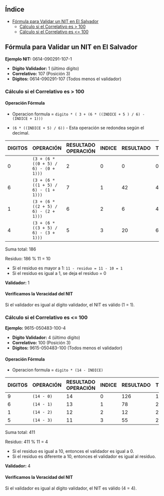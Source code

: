 
## Índice
- [Fórmula para Validar un NIT en El Salvador](#formula-para-validar-un-nit-en-el-salvador)
    - [Cálculo si el Correlativo es > 100](#calculo-si-el-correlativo-es-100)
    - [Cálculo si el Correlativo es <= 100](#calculo-si-el-correlativo-es-100)

## Fórmula para Validar un NIT en El Salvador




**Ejemplo NIT:** 0614-090291-107-1

- **Dígito Validador:** 1 (último dígito)
- **Correlativo:** 107 (Posición 3)
- **Dígitos:** 0614-090291-107 (Todos menos el validador)

### Cálculo si el Correlativo es > 100

#### Operación Fórmula
- Operacion formula = `digito * ( 3 + (6 * ((INDICE + 5 ) / 6) - (INDICE + 1)))`

- `(6 * ((INDICE + 5) / 6))` - Esta operación se redondea según el decimal.

| DIGITOS | OPERACIÓN                                     | RESULTADO OPERACIÓN | INDICE | RESULTADO | TOTAL |
| ------- | --------------------------------------------- | ------------------- | ------ | --------- | ----- |
| 0       | `(3 + (6 * ((0 + 5) / 6) - (0 + 1)))`       | 2                   | 0      | 0         | 0     |
| 6       | `(3 + (6 * ((1 + 5) / 6) - (1 + 1)))`       | 7                   | 1      | 42        | 42    |
| 1       | `(3 + (6 * ((2 + 5) / 6) - (2 + 1)))`       | 6                   | 2      | 6         | 48    |
| 4       | `(3 + (6 * ((3 + 5) / 6) - (3 + 1)))`       | 5                   | 3      | 20        | 68    |

Suma total: 186

Residuo: 186 % 11 = 10

- Si el residuo es mayor a 1: `11 - residuo = 11 - 10 = 1`
- Si el residuo es igual a 1, se deja el residuo = 0

**Validador:** 1

#### Verificamos la Veracidad del NIT

Si el validador es igual al dígito validador, el NIT es válido (1 = 1).

### Cálculo si el Correlativo es <= 100

**Ejemplo:** 9615-050483-100-4

- **Dígito Validador:** 4 (último dígito)
- **Correlativo:** 100 (Posición 3)
- **Dígitos:** 9615-050483-100 (Todos menos el validador)

#### Operación Fórmula
- Operacion formula = `digito * (14 - INDICE)`


| DIGITOS | OPERACIÓN           | RESULTADO OPERACIÓN | INDICE | RESULTADO | TOTAL |
| ------- | ------------------- | ------------------- | ------ | --------- | ----- |
| 9       | `(14 - 0)`          | 14                  | 0      | 126       | 126   |
| 6       | `(14 - 1)`          | 13                  | 1      | 78        | 204   |
| 1       | `(14 - 2)`          | 12                  | 2      | 12        | 216   |
| 5       | `(14 - 3)`          | 11                  | 3      | 55        | 271   |

Suma total: 411

Residuo: 411 % 11 = 4

- Si el residuo es igual a 10, entonces el validador es igual a 0.
- Si el residuo es diferente a 10, entonces el validador es igual al residuo.

**Validador:** 4

#### Verificamos la Veracidad del NIT

Si el validador es igual al dígito validador, el NIT es válido (4 = 4).
